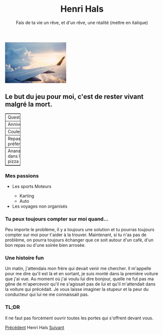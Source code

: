 <!DOCTYPE html>
<html>
	<head>
		<title>Fiche personnelle</title>
		<meta charset="utf-8"/>
	</head>
	<body>
		<header>
		<h1>Henri Hals</h1>
		<p>Fais de ta vie un rêve, et d'un rêve, une réalité (mettre en italique)</p>
		</header>
		<img src="https://github.com/henrihals/markdown-challenge/blob/main/Voyage.jpg?raw=true" width=200/>
		<h2>Le but du jeu pour moi, c'est de rester vivant malgré la mort.</h2>
		<article>
		<section>
		<table style="width: 10%; border-collapse: collapse;" border="1" cellpadding="2">
			<tr>
				<td>Question</td>
				<td>Réponse</td>
				<td></td>
			</tr>
			<tr>
				<td>Anniversaire</td>
				<td>18.04.1980</td>
				<td></td>
			</tr>
			<tr>
				<td>Couleur</td>
				<td>Noir</td>
				<td></td>
			</tr>
			<tr>
				<td>Repas préféré</td>
				<td>Spaghetti bolognèse</td>
				<td></td>
			</tr>
			<tr>
				<td>Ananas dans la pizza</td>
				<td>oui [x]</td>
				<td>non [ ]</td>
			</tr>
		</table>
		</section>
		<section>
		<h3>Mes passions</h3>
			<ul>
				<li>Les sports Moteurs</li>
					<ul>
						<li>Karting</li>
						<li>Auto</li>
					</ul>
				<li>Les voyages non organisés</li>
			</ul>
		</section>
		<section>
		<h3>Tu peux toujours compter sur moi quand...</h3>
		<p>Peu importe le problème, il y a toujours une solution et tu pourras toujours compter sur moi pour t'aider à la trouver. Maintenant, si tu n'as pas de problème, on pourra toujours échanger que ce soit autour d'un café, d'un bon repas ou d'une soirée bien arrosée.</p>
		</section>
		<section>
		<h3>Une histoire fun</h3>
		<p>Un matin, j'attendais mon frère qui devait venir me chercher. Il m'appelle pour me dire qu'il est là et en sortant, je suis monté dans la première voiture que j'ai vue. Au moment où j'ai voulu lui dire bonjour, quelle ne fut pas ma gêne de m'apercevoir qu'il ne s'agissait pas de lui et qu'il m'attendait dans la voiture qui précédait. Je vous laisse imaginer la stupeur et la peur du conducteur qui lui ne me connaissait pas.</p>	
		<h3>TL;DR</h3>
		<p>Il ne faut pas forcément ouvrir toutes les portes qui s'offrent devant vous.</p>
		</section>
		</article>
		<footer>
		<a href="https://github.com/Mirodeon/markdown-challenge/blob/main/README.md">Précédent</A>   Henri Hals   <a href="https://github.com/Saphido/markdown-challenge/blob/main/README.md">Suivant</a>
		</footer>
	</body>
</html>
